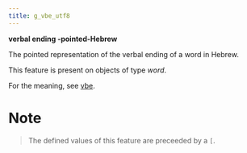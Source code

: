 ```yaml
---
title: g_vbe_utf8
---
```


**verbal ending -pointed-Hebrew**


The pointed representation of the verbal ending of a word in Hebrew.

This feature is present on objects of type *word*.

For the meaning, see [vbe](vbe).

# Note
> The defined values of this feature are preceeded by a `[`.



